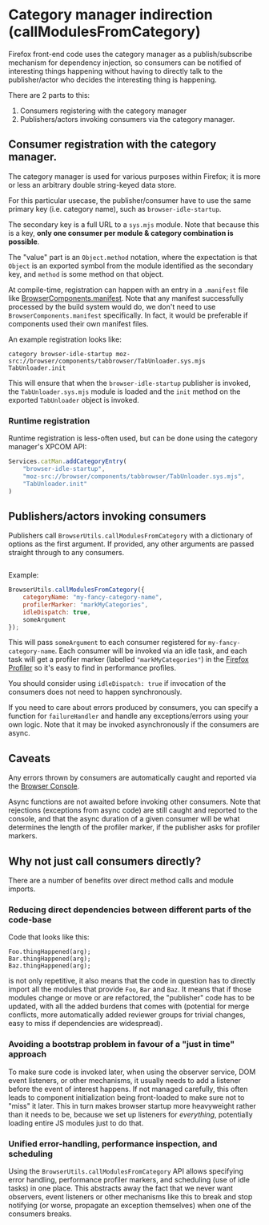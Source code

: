# Category manager indirection (callModulesFromCategory)

Firefox front-end code uses the category manager as a publish/subscribe
mechanism for dependency injection, so consumers can be notified of interesting
things happening without having to directly talk to the publisher/actor who
decides the interesting thing is happening.

There are 2 parts to this:

1. Consumers registering with the category manager
2. Publishers/actors invoking consumers via the category manager.

## Consumer registration with the category manager.

The category manager is used for various purposes within Firefox; it is more or
less an arbitrary double string-keyed data store.

For this particular usecase, the publisher/consumer have to use the same
primary key (i.e. category name), such as `browser-idle-startup`.

The secondary key is a full URL to a `sys.mjs` module. Note that because this
is a key, **only one consumer per module & category combination is possible**.

The "value" part is an `Object.method` notation, where the expectation is that
`Object` is an exported symbol from the module identified as the secondary key,
and `method` is some method on that object.

At compile-time, registration can happen with an entry in a `.manifest` file
like [BrowserComponents.manifest](https://searchfox.org/mozilla-central/source/browser/components/BrowserComponents.manifest).
Note that any manifest successfully processed by the build system would do,
we don't need to use `BrowserComponents.manifest` specifically. In fact, it
would be preferable if components used their own manifest files.

An example registration looks like:

```
category browser-idle-startup moz-src://browser/components/tabbrowser/TabUnloader.sys.mjs TabUnloader.init
```

This will ensure that when the `browser-idle-startup` publisher is invoked,
the `TabUnloader.sys.mjs` module is loaded and the `init` method on the exported
`TabUnloader` object is invoked.

### Runtime registration

Runtime registration is less-often used, but can be done using the category
manager's XPCOM API:

```js
Services.catMan.addCategoryEntry(
    "browser-idle-startup",
    "moz-src://browser/components/tabbrowser/TabUnloader.sys.mjs",
    "TabUnloader.init"
)
```

## Publishers/actors invoking consumers

Publishers call `BrowserUtils.callModulesFromCategory` with a dictionary of
options as the first argument. If provided, any other arguments are passed
straight through to any consumers.

```{js:autofunction} BrowserUtils.callModulesFromCategory
```

Example:

```js
BrowserUtils.callModulesFromCategory({
    categoryName: "my-fancy-category-name",
    profilerMarker: "markMyCategories",
    idleDispatch: true,
    someArgument
});
```

This will pass `someArgument` to each consumer registered for
`my-fancy-category-name`. Each consumer will be invoked via an idle task, and
each task will get a profiler marker (labelled `"markMyCategories"`) in the
[Firefox Profiler](https://profiler.firefox.com/) so it's easy to find in
performance profiles.

You should consider using `idleDispatch: true` if invocation of the consumers
does not need to happen synchronously.

If you need to care about errors produced by consumers, you can specify
a function for `failureHandler` and handle any exceptions/errors using your own
logic. Note that it may be invoked asynchronously if the consumers are async.

## Caveats

Any errors thrown by consumers are automatically caught and reported via the
[Browser Console](/devtools-user/browser_console/index.rst).

Async functions are not awaited before invoking other consumers. Note that
rejections (exceptions from async code) are still caught and reported to the
console, and that the async duration of a given consumer will be what
determines the length of the profiler marker, if the publisher asks for profiler
markers.

## Why not just call consumers directly?

There are a number of benefits over direct method calls and module imports.

### Reducing direct dependencies between different parts of the code-base

Code that looks like this:

```
Foo.thingHappened(arg);
Bar.thingHappened(arg);
Baz.thingHappened(arg);
```

is not only repetitive, it also means that the code in question has to directly
import all the modules that provide `Foo`, `Bar` and `Baz`. It means that if
those modules change or move or are refactored, the "publisher" code has to
be updated, with all the added burdens that comes with (potential for merge
conflicts, more automatically added reviewer groups for trivial changes, easy
to miss if dependencies are widespread).

### Avoiding a bootstrap problem in favour of a "just in time" approach

To make sure code is invoked later, when using the observer service, DOM event
listeners, or other mechanisms, it usually needs to add a listener
before the event of interest happens. If not managed carefully, this often leads
to component initialization being front-loaded to make sure not to "miss" it
later. This in turn makes browser startup more heavyweight rather than it needs
to be, because we set up listeners for _everything_, potentially loading entire
JS modules just to do that.

### Unified error-handling, performance inspection, and scheduling

Using the `BrowserUtils.callModulesFromCategory` API allows specifying error
handling, performance profiler markers, and scheduling (use of idle tasks) in
one place. This abstracts away the fact that we never want observers, event
listeners or other mechanisms like this to break and stop notifying (or worse,
propagate an exception themselves) when one of the consumers breaks.
